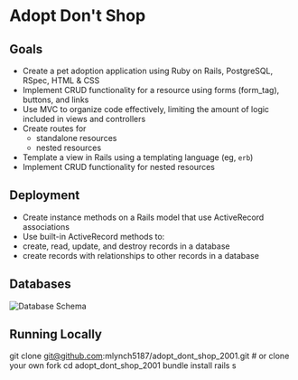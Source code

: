 # Adopt Don't Shop

## Goals

* Create a pet adoption application using Ruby on Rails, PostgreSQL, RSpec, HTML & CSS
* Implement CRUD functionality for a resource using forms (form_tag), buttons, and links
* Use MVC to organize code effectively, limiting the amount of logic included in views and controllers
* Create routes for
  - standalone resources
  - nested resources
* Template a view in Rails using a templating language (eg, `erb`)
* Implement CRUD functionality for nested resources

## Deployment

* Create instance methods on a Rails model that use ActiveRecord associations
* Use built-in ActiveRecord methods to:
* create, read, update, and destroy records in a database
* create records with relationships to other records in a database

## Databases

![Database Schema](https://i.imgur.com/WMaDVhJ.png)

## Running Locally

git clone git@github.com:mlynch5187/adopt_dont_shop_2001.git # or clone your own fork
cd adopt_dont_shop_2001
bundle install
rails s
